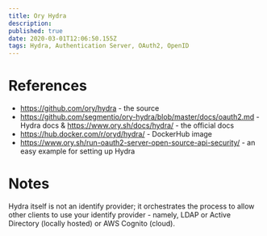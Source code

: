 ```yaml
---
title: Ory Hydra
description: 
published: true
date: 2020-03-01T12:06:50.155Z
tags: Hydra, Authentication Server, OAuth2, OpenID
---
```


# References
* https://github.com/ory/hydra - the source
* https://github.com/segmentio/ory-hydra/blob/master/docs/oauth2.md - Hydra docs
& https://www.ory.sh/docs/hydra/ - the official docs
* https://hub.docker.com/r/oryd/hydra/ - DockerHub image
* https://www.ory.sh/run-oauth2-server-open-source-api-security/ - an easy example for setting up Hydra

# Notes
Hydra itself is not an identify provider; it orchestrates the process to allow other clients to use your identify provider - namely, LDAP or Active Directory (locally hosted) or AWS Cognito (cloud).